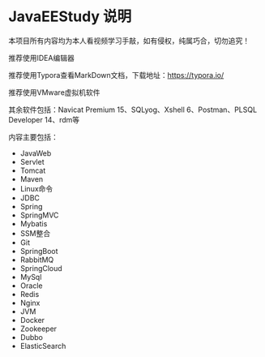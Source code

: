# JavaEEStudy 说明

本项目所有内容均为本人看视频学习手敲，如有侵权，纯属巧合，切勿追究！

推荐使用IDEA编辑器

推荐使用Typora查看MarkDown文档，下载地址：https://typora.io/

推荐使用VMware虚拟机软件

其余软件包括：Navicat Premium 15、SQLyog、Xshell 6、Postman、PLSQL Developer 14、rdm等

内容主要包括：

- JavaWeb
- Servlet
- Tomcat
- Maven
- Linux命令
- JDBC
- Spring
- SpringMVC
- Mybatis
- SSM整合
- Git
- SpringBoot
- RabbitMQ
- SpringCloud
- MySql
- Oracle
- Redis
- Nginx
- JVM
- Docker
- Zookeeper
- Dubbo
- ElasticSearch